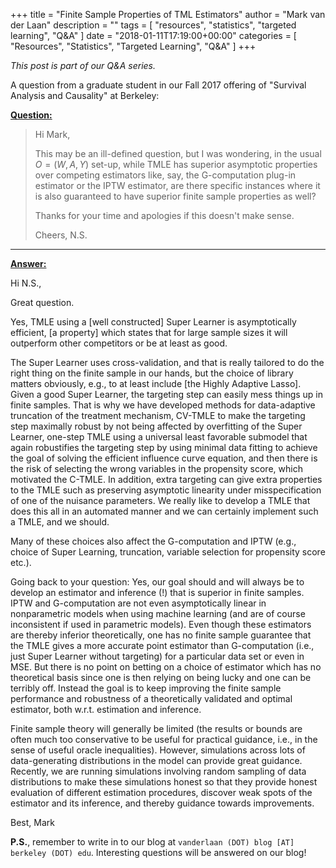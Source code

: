+++
title = "Finite Sample Properties of TML Estimators"
author = "Mark van der Laan"
description = ""
tags = [
    "resources",
    "statistics",
    "targeted learning",
    "Q&A"
]
date = "2018-01-11T17:19:00+00:00"
categories = [
    "Resources",
    "Statistics",
    "Targeted Learning",
    "Q&A"
]
+++

_This post is part of our Q&A series._

A question from a graduate student in our Fall 2017 offering of "Survival
Analysis and Causality" at Berkeley:

<u>**Question:**</u>

> Hi Mark,
>
> This may be an ill-defined question, but I was wondering, in the usual $O =
> (W, A, Y)$ set-up, while TMLE has superior asymptotic properties over
> competing estimators like, say, the G-computation plug-in estimator or the
> IPTW estimator, are there specific instances where it is also guaranteed to
> have superior finite sample properties as well?
>
> Thanks for your time and apologies if this doesn't make sense.
>
> Cheers,
> N.S.

---

<u>**Answer:**</u>

Hi N.S.,

Great question.

Yes, TMLE using a [well constructed] Super Learner is asymptotically efficient,
[a property] which states that for large sample sizes it will outperform other
competitors or be at least as good.

The Super Learner uses cross-validation, and that is really tailored to do the
right thing on the finite sample in our hands, but the choice of library matters
obviously, e.g., to at least include [the Highly Adaptive Lasso]. Given a good
Super Learner, the targeting step can easily mess things up in finite samples.
That is why we have developed methods for data-adaptive truncation of the
treatment mechanism, CV-TMLE to make the targeting step maximally robust by not
being affected by overfitting of the Super Learner, one-step TMLE using a
universal least favorable submodel that again robustifies the targeting step by
using minimal data fitting to achieve the goal of solving the efficient
influence curve equation, and then there is the risk of selecting the wrong
variables in the propensity score, which motivated the C-TMLE. In addition,
extra targeting can give extra properties to the TMLE such as preserving
asymptotic linearity under misspecification of one of the nuisance parameters.
We really like to develop a TMLE that does this all in an automated manner and we can certainly implement such a TMLE, and we should.

Many of these choices also affect the G-computation and IPTW (e.g., choice of
Super Learning, truncation, variable selection for propensity score etc.).

Going back to your question: Yes, our goal should and will always be to develop
an estimator and inference (!) that is superior in finite samples. IPTW and
G-computation are not even asymptotically linear in nonparametric models when
using machine learning (and are of course inconsistent if used in parametric
models). Even though these estimators are thereby inferior theoretically, one
has no finite sample guarantee that the TMLE gives a more accurate point
estimator than G-computation (i.e., just Super Learner without targeting) for a
particular data set or even in MSE. But there is no point on betting on a choice
of estimator which has no theoretical basis since one is then relying on being
lucky and one can be terribly off. Instead the goal is to keep improving the
finite sample performance and robustness of a theoretically validated and
optimal estimator, both w.r.t. estimation and inference.

Finite sample theory will generally be limited (the results or bounds are often
much too conservative to be useful for practical guidance, i.e., in the sense of
useful oracle inequalities). However, simulations across lots of data-generating
distributions in the model can provide great guidance. Recently, we are running
simulations involving random sampling of data distributions to make these
simulations honest so that they provide honest evaluation of different
estimation procedures, discover weak spots of the estimator and its inference,
and thereby guidance towards improvements.

Best,
Mark

__P.S.__, remember to write in to our blog at `vanderlaan (DOT) blog [AT]
berkeley (DOT) edu`. Interesting questions will be answered on our blog!

